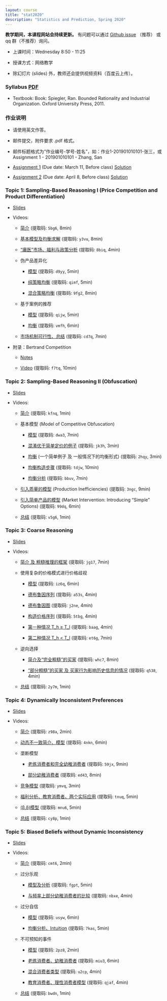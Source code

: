 ```yaml
---
layout: course
title: "stat2020"
description: "Statistics and Prediction, Spring 2020"
---
```


**教学期间，本课程网站会持续更新。** 有问题可以通过 [Github issue](https://github.com/xhu/statistics2020/issues) （推荐） 或 qq 群（不推荐）询问。

- 上课时间：Wednesday 8:50 - 11:25

- 授课方式：网络教学

- 除幻灯片 (slides) 外，教师还会提供视频资料（百度云上传）。

### Syllabus [PDF](/pdf/statistics_syllabus.pdf)

- Textbook: Book: Spiegler, Ran. Bounded Rationality and Industrial Organization. Oxford University Press, 2011.

### 作业说明

- 请使用英文作答。

- 邮件提交，附件要求 .pdf 格式。

- 邮件标题格式为“作业编号-学号-姓名”，如：作业1-201901010101-张三，或 Assignment 1 - 201901010101 - Zhang, San

- [Assignment 1](/pdf/statistics_hw1.pdf) (Due date: March 11, Before class) [Solution](/pdf/statistics_hw1_solution.pdf)

- [Assignment 2](/pdf/statistics_hw2.pdf) (Due date: April 8, Before class) [Solution](/pdf/statistics_hw2_solution.pdf)


### Topic 1: Sampling-Based Reasoning I (Price Competition and Product Differentiation)

- [Slides](/pdf/Sampling-Based_Reasoning_I.pdf)

- Videos:

  - [简介](https://pan.baidu.com/s/1VyVfKus5WvC6_J6L0EM2OQ) (提取码: `5bg6`, 8min)
  
  - [基本模型及均衡求解](https://pan.baidu.com/s/1lKDAVDJitCon17IQdQ5Rkw) (提取码: `y3vu`, 8min)
  
  - [“庸医”市场、福利与政策分析](https://pan.baidu.com/s/1SCLfZc4ihLynNgBmFbOEeg) (提取码: `8biq`, 4min)
  
  - 伪产品差异化 
  
      * [模型](https://pan.baidu.com/s/141Q6Enuqp7vD3R-qs29_SA) (提取码: `d9yy`, 5min)
      
      * [纯策略均衡](https://pan.baidu.com/s/1Pc86YQEi8f9mVeyoW-WAiw) (提取码: `qimf`, 5min) 
      
      * [混合策略均衡](https://pan.baidu.com/s/1jAsTZPj2Qx7p3xfKcsZEcg) (提取码: `9fg2`, 8min)
      
  - 基于案例的推荐 
  
      * [模型](https://pan.baidu.com/s/1ZdF7A7wjWhhXD02mghgbFg) (提取码: `qijw`, 5min)
      
      * [均衡](https://pan.baidu.com/s/1wJpKJy3n7-jHq9Mnk5zWFQ) (提取码: `vmfh`, 6min)
      
  - [市场机制可行性、总结](https://pan.baidu.com/s/13jDQAUNtffGdoEr1barUeQ) (提取码: `cd7q`, 7min)  

- 附录：Bertrand Competition 

  - [Notes](/pdf/Bertrand_Competition.pdf)
  
  - [Video](https://pan.baidu.com/s/1F_TC18dzMiJeT7DShNsLkw) (提取码: `f7tq`, 10min)
  

### Topic 2: Sampling-Based Reasoning II (Obfuscation)

- [Slides](/pdf/Sampling-Based_Reasoning_II.pdf)

- Videos:

  - [简介](https://pan.baidu.com/s/1uoyRncrIFS0dZEBoLgSuqg) (提取码: `kfnq`, 1min)

  - 基本模型 (Model of Competitive Obfuscation)

    - [模型](https://pan.baidu.com/s/1lRSxb2ijATxCtA63GdzHIA) (提取码: `dwa3`, 7min)
  
    - [混淆优于简单定价的例子](https://pan.baidu.com/s/1HCV5Ae3Y-aKtIaR4nbl-IA) (提取码: `jk3h`, 3min)
  
    - [均衡](https://pan.baidu.com/s/1TxJzL_JC8YDta0lJVekojg) (一个简单例子 及 一般情况下的均衡形式) (提取码: `2hqy`, 3min)  
  
    - [均衡构造步骤](https://pan.baidu.com/s/1IZUmyIig_16CfqH4MWPXOA) (提取码: `tdjw`, 10min)
  
    - [均衡分析](https://pan.baidu.com/s/18wFRzSEiH5HsljwYaRL5cQ) (提取码: `bbuv`, 7min)
  
  - [引入质量的模型](https://pan.baidu.com/s/1BgljwbvJJLuiF0qb-LSnXw) (Production Inefficiencies) (提取码: `3ngc`, 9min)

  - [引入简单产品的模型](https://pan.baidu.com/s/1Nvng9rcmu09mEd6VFUQ2zg) (Market Intervention: Introducing “Simple” Options) (提取码: `99dq`, 6min)

  - [总结](https://pan.baidu.com/s/1tEReG0rRR_rWEmW2TOobZQ) (提取码: `v5g6`, 1min)
  
  
### Topic 3: Coarse Reasoning
  
- [Slides](/pdf/Coarse_Reasoning.pdf)

- Videos:

  - [简介 及 粗糙推理的框架](https://pan.baidu.com/s/1Udu735qi7CkJJkgmLTYhGw) (提取码: `jg17`, 7min)

  - 使用复杂的价格模式进行价格歧视

    - [模型](https://pan.baidu.com/s/1LUeCwbpshhUGnX6140iC5g) (提取码: `iz6q`, 6min)
  
    - [德布鲁因序列](https://pan.baidu.com/s/18o0FtAuE8ErymwUvteZo4A) (提取码: `a53s`, 4min)
  
    - [德布鲁因图](https://pan.baidu.com/s/1hJL9otPjtuMGmyn29cOxQw) (提取码: `j2ne`, 4min)  
  
    - [构造价格序列](https://pan.baidu.com/s/1LABpc0ywJMy9092K6D8SFw) (提取码: `5tbg`, 4min)
  
    - [第一种情况 T_h ≥ T_l](https://pan.baidu.com/s/1XOgUWK1zTWzV9q1IiqK8-A) (提取码: `baag`, 4min)
    
    - [第二种情况 T_h < T_l](https://pan.baidu.com/s/1To9a4pB2mO69nsXp-Cjucg) (提取码: `et6g`, 7min)
  
  - 逆向选择
    
    - [简介及“完全粗糙”的买家](https://pan.baidu.com/s/1TKV0ep6QLGEx1dcfP-ZKnw) (提取码: `whc7`, 8min)
    
    - [“部分粗糙”的买家 及 买家行为影响历史信息的情况](https://pan.baidu.com/s/1P4eJD_1k-pf4zgwpQY9oOQ) (提取码: `q538`, 4min)

  - [总结](https://pan.baidu.com/s/1ZkhSyklWNeh9Y27EWC0xeg) (提取码: `2y7m`, 1min)
  
  
### Topic 4: Dynamically Inconsistent Preferences
  
- [Slides](/pdf/Dynamically_Inconsistent_Preferences.pdf)

- Videos:

  - [简介](https://pan.baidu.com/s/11oMXqBOCcopd6G5TXGI-dw) (提取码: `z98a`, 2min)

  - [动态不一致简介、模型](https://pan.baidu.com/s/1fCrfaMfgTpqN6g-SRKudbg) (提取码: `4nkn`, 6min)
  
  - 垄断模型
   
     - [老练消费者和完全幼稚消费者](https://pan.baidu.com/s/1GIi-wYtv9sq-cCqzctiQFw) (提取码: `59jx`, 9min)
  
     - [部分幼稚消费者](https://pan.baidu.com/s/1_WGCMebS51Jehpq8Ng28gA) (提取码: `ed43`, 8min)  
  
  - [竞争模型](https://pan.baidu.com/s/1fbHFHZuJvkjH1u3tw2hP2A) (提取码: `ymvq`, 3min)
  
  - [福利分析、教育消费者、两个实际应用](https://pan.baidu.com/s/1dLlMcfVgD_aW9nVZ96Kf5A) (提取码: `tnuq`, 5min)
 
  - [(β,δ)模型](https://pan.baidu.com/s/18TIKuI4eXkeYRXA-oR4vEQ) (提取码: `mnu6`, 5min)
 
  - [总结](https://pan.baidu.com/s/12Y-fvko1yOHt3o0ixLv8jg) (提取码: `cy8p`, 1min)
  

### Topic 5: Biased Beliefs without Dynamic Inconsistency
  
- [Slides](/pdf/Biased_Belief.pdf)

- Videos:

  - [简介](https://pan.baidu.com/s/1o95808hiyZI_KeVnAN_Iyw) (提取码: `cmt6`, 2min)
  
  - 过分乐观
   
     - [模型及分析](https://pan.baidu.com/s/1z1KuuPSc4wLEyu7zoqMABw) (提取码: `fgpt`, 5min)
  
     - [与频率上部分幼稚消费者的比较](https://pan.baidu.com/s/1Gz-JcxQh9mLLAl7nCLs9AA) (提取码: `nbxe`, 4min)  
     
  - 过分自信
   
     - [模型](https://pan.baidu.com/s/1XZqU3xDpKF-UfAPugt9vFw) (提取码: `usyw`, 6min)
  
     - [均衡分析、Intuition](https://pan.baidu.com/s/16V4XvtEEUCiZUA3-qm7Giw) (提取码: `7kas`, 5min) 
     
  - 不可预知的事件
   
     - [模型](https://pan.baidu.com/s/1Wrv2Ff_IqxQmkqxxceGMZw) (提取码: `2pz8`, 2min)
  
     - [老练消费者、幼稚消费者](https://pan.baidu.com/s/1lryerrY9uV2fh5iK-QIVKg) (提取码: `miu3`, 6min) 
     
     - [混合消费者类型](https://pan.baidu.com/s/13alNaJMIM_g7O6h1DN8ZxA) (提取码: `u2cp`, 4min) 
     
     - [教育消费者、理性消费者模型](https://pan.baidu.com/s/1WXioFqDSF2UBrwO_t9Nulg) (提取码: `qjaf`, 4min) 
 
  - [总结](https://pan.baidu.com/s/1zNYJayjI9hhS4nqF_yeDyQ) (提取码: `bwdn`, 1min)


